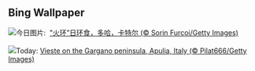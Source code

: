 ## Bing Wallpaper
![](https://www.bing.com/th?id=OHR.RingEclipse_ZH-CN7063841581_UHD.jpg&w=1000)今日图片: &nbsp;["火环”日环食，多哈，卡特尔 (© Sorin Furcoi/Getty Images)](https://www.bing.com/th?id=OHR.RingEclipse_ZH-CN7063841581_UHD.jpg)
<br><br/>
![](https://www.bing.com/th?id=OHR.ViesteItaly_EN-US0948108910_UHD.jpg&w=1000)Today: [Vieste on the Gargano peninsula, Apulia, Italy (© Pilat666/Getty Images)](https://www.bing.com/th?id=OHR.ViesteItaly_EN-US0948108910_UHD.jpg)
<br><br/>
